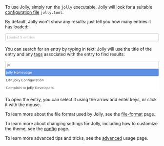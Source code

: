 To use Jolly, simply run the `jolly` executable. Jolly will look for a
suitable [configuration file](file-format.md#locations) `jolly.toml`. 

By default, Jolly won't show any results: just tell you how many entries it has loaded:

![startup page](static/startup.png)

You can search for an entry by typing in text: Jolly will use the
title of the entry and any [tags](file-format.md#tags) associated
with the entry to find results:

![startup page](static/basic-search.png)

To open the entry, you can select it using the arrow and enter keys,
or click it with the mouse.

To learn more about the file format used by Jolly, see the [file-format](file-format.md) page.

To learn more about changing settings for Jolly, including how to customize the theme, see the [config](config.md) page.

To learn more advanced tips and tricks, see the [advanced](advanced.md) usage page.
